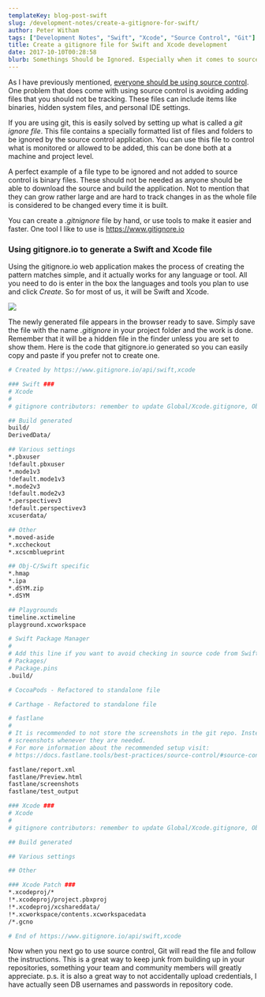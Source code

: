 ```yaml
---
templateKey: blog-post-swift
slug: /development-notes/create-a-gitignore-for-swift/
author: Peter Witham
tags: ["Development Notes", "Swift", "Xcode", "Source Control", "Git"]
title: Create a gitignore file for Swift and Xcode development
date: 2017-10-10T00:28:58
blurb: Somethings Should be Ignored. Especially when it comes to source control. So here is how you set up for Xcode and Swift using gitignore.io.
---
```


As I have previously mentioned, [everyone should be using source control](/development-notes/3-reasons-you-should-use-source-control/). One problem that does come with using source control is avoiding adding files that you should not be tracking. These files can include items like binaries, hidden system files, and personal IDE settings.

If you are using git, this is easily solved by setting up what is called a _git ignore file_. This file contains a specially formatted list of files and folders to be ignored by the source control application. You can use this file to control what is monitored or allowed to be added, this can be done both at a machine and project level.

A perfect example of a file type to be ignored and not added to source control is binary files. These should not be needed as anyone should be able to download the source and build the application. Not to mention that they can grow rather large and are hard to track changes in as the whole file is considered to be changed every time it is built.

You can create a _.gitnignore_ file by hand, or use tools to make it easier and faster. One tool I like to use is <https://www.gitignore.io>

### Using gitignore.io to generate a Swift and Xcode file

Using the gitignore.io web application makes the process of creating the pattern matches simple, and it actually works for any language or tool. All you need to do is enter in the box the languages and tools you plan to use and click _Create_. So for most of us, it will be Swift and Xcode.

![](https://peterwitham.com/wp-content/uploads/2017/10/GitInore_io-with-swift-xcode-1024x424.png)

The newly generated file appears in the browser ready to save. Simply save the file with the name _.gitignore_ in your project folder and the work is done. Remember that it will be a hidden file in the finder unless you are set to show them. Here is the code that gitignore.io generated so you can easily copy and paste if you prefer not to create one.

``` bash
# Created by https://www.gitignore.io/api/swift,xcode

### Swift ###
# Xcode
#
# gitignore contributors: remember to update Global/Xcode.gitignore, Objective-C.gitignore & Swift.gitignore

## Build generated
build/
DerivedData/

## Various settings
*.pbxuser
!default.pbxuser
*.mode1v3
!default.mode1v3
*.mode2v3
!default.mode2v3
*.perspectivev3
!default.perspectivev3
xcuserdata/

## Other
*.moved-aside
*.xccheckout
*.xcscmblueprint

## Obj-C/Swift specific
*.hmap
*.ipa
*.dSYM.zip
*.dSYM

## Playgrounds
timeline.xctimeline
playground.xcworkspace

# Swift Package Manager
#
# Add this line if you want to avoid checking in source code from Swift Package Manager dependencies.
# Packages/
# Package.pins
.build/

# CocoaPods - Refactored to standalone file

# Carthage - Refactored to standalone file

# fastlane
#
# It is recommended to not store the screenshots in the git repo. Instead, use fastlane to re-generate the
# screenshots whenever they are needed.
# For more information about the recommended setup visit:
# https://docs.fastlane.tools/best-practices/source-control/#source-control

fastlane/report.xml
fastlane/Preview.html
fastlane/screenshots
fastlane/test_output

### Xcode ###
# Xcode
#
# gitignore contributors: remember to update Global/Xcode.gitignore, Objective-C.gitignore & Swift.gitignore

## Build generated

## Various settings

## Other

### Xcode Patch ###
*.xcodeproj/*
!*.xcodeproj/project.pbxproj
!*.xcodeproj/xcshareddata/
!*.xcworkspace/contents.xcworkspacedata
/*.gcno

# End of https://www.gitignore.io/api/swift,xcode
```

Now when you next go to use source control, Git will read the file and follow the instructions. This is a great way to keep junk from building up in your repositories, something your team and community members will greatly appreciate. p.s. it is also a great way to not accidentally upload credentials, I have actually seen DB usernames and passwords in repository code.
